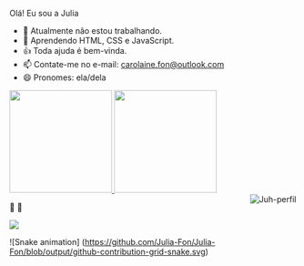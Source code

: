 Olá! Eu sou a Julia

- 🔭 Atualmente não estou trabalhando.
- 🌱 Aprendendo HTML, CSS e JavaScript.
- 👍 Toda ajuda é bem-vinda.
- 📫 Contate-me no e-mail: carolaine.fon@outlook.com
- 😄 Pronomes: ela/dela

<div>
<a href="#">
  <img height="180em" src="https://github-readme-stats.vercel.app/api?username=Julia-Fon&show_icons=true&theme=synthwave&include_all_commits=true&count_private=true" />
</a>
  <img height="180em" src="https://github-readme-stats.vercel.app/api/top-langs/?username=Julia-Fon&layout=compact&langs_counts=16&theme=synthwave" />
</div>

<div>
  <img align="right" alt="Juh-perfil" src="file:///home/julia/Imagens/logo.png">
  </div>
  
🌻 🌻 

<div>
  <a href="linkedin.com/in/juliafonseca-1618" target="_blank"><img src="https://img.shields.io/badge/LinkedIn-0077B5?style=for-the-badge&logo=linkedin&logoColor=white" target="_blank"></a>
  
  ![Snake animation]
(https://github.com/Julia-Fon/Julia-Fon/blob/output/github-contribution-grid-snake.svg)
  </div>
